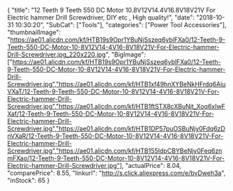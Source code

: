 {
	"title": "12 Teeth 9 Teeth  550 DC Motor 10.8V12V14.4V16.8V18V21V For Electric hammer Drill Screwdriver, DIY etc , High quality!",
	"date": "2018-10-31 10:30:20",
	"SubCat": ["Tools"],
	"categories": ["Power Tool Accessories"],
	"thumbnailImage": "https://ae01.alicdn.com/kf/HTB19s9Opr1YBuNjSszeq6yblFXa0/12-Teeth-9-Teeth-550-DC-Motor-10-8V12V14-4V16-8V18V21V-For-Electric-hammer-Drill-Screwdriver.jpg_220x220.jpg",
	"BigImage": ["https://ae01.alicdn.com/kf/HTB19s9Opr1YBuNjSszeq6yblFXa0/12-Teeth-9-Teeth-550-DC-Motor-10-8V12V14-4V16-8V18V21V-For-Electric-hammer-Drill-Screwdriver.jpg","https://ae01.alicdn.com/kf/HTB1xf49hnXYBeNkHFrdq6AiuVXaT/12-Teeth-9-Teeth-550-DC-Motor-10-8V12V14-4V16-8V18V21V-For-Electric-hammer-Drill-Screwdriver.jpg","https://ae01.alicdn.com/kf/HTB1ftSTX8cXBuNjt_Xoq6xIwFXaf/12-Teeth-9-Teeth-550-DC-Motor-10-8V12V14-4V16-8V18V21V-For-Electric-hammer-Drill-Screwdriver.jpg","https://ae01.alicdn.com/kf/HTB1DP57puOSBuNjy0Fdq6zDnVXaR/12-Teeth-9-Teeth-550-DC-Motor-10-8V12V14-4V16-8V18V21V-For-Electric-hammer-Drill-Screwdriver.jpg","https://ae01.alicdn.com/kf/HTB155IdpCBYBeNjy0Feq6znmFXao/12-Teeth-9-Teeth-550-DC-Motor-10-8V12V14-4V16-8V18V21V-For-Electric-hammer-Drill-Screwdriver.jpg"],
	"actualPrice": 8.04,
	"comparePrice": 8.55,
	"linkurl": "http://s.click.aliexpress.com/e/bvDweh3a",
	"inStock": 65
}
